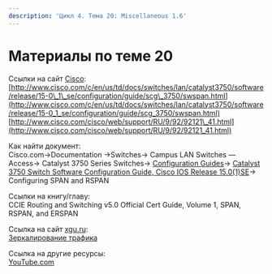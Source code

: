 ```yaml
---
description: 'Цикл 4. Тема 20: Miscellaneous 1.6'
---
```


# Материалы по теме 20

Ссылки на сайт [Cisco](http://www.cisco.com/):  
[http://www.cisco.com/c/en/us/td/docs/switches/lan/catalyst3750/software/release/15-0\_1\_se/configuration/guide/scg\_3750/swspan.html](http://www.cisco.com/c/en/us/td/docs/switches/lan/catalyst3750/software/release/15-0_1_se/configuration/guide/scg_3750/swspan.html)  
[http://www.cisco.com/cisco/web/support/RU/9/92/92121\_41.html](http://www.cisco.com/cisco/web/support/RU/9/92/92121_41.html)

Как найти документ:  
Cisco.com→Documentation →Switches→ Campus LAN Switches — Access→ Catalyst 3750 Series Switches→ [Configuration Guides](http://www.cisco.com/c/en/us/support/switches/catalyst-3750-series-switches/products-installation-and-configuration-guides-list.html)→ [Catalyst 3750 Switch Software Configuration Guide, Cisco IOS Release 15.0\(1\)SE](http://www.cisco.com/c/en/us/td/docs/switches/lan/catalyst3750/software/release/15-0_1_se/configuration/guide/scg_3750.html)→ Configuring SPAN and RSPAN

Ссылки на книгу/главу:  
CCIE Routing and Switching v5.0 Official Cert Guide, Volume 1, SPAN, RSPAN, and ERSPAN

Ссылка на сайт [xgu.ru](http://www.xgu.ru/):  
[Зеркалирование трафика](http://xgu.ru/wiki/%D0%97%D0%B5%D1%80%D0%BA%D0%B0%D0%BB%D0%B8%D1%80%D0%BE%D0%B2%D0%B0%D0%BD%D0%B8%D0%B5_%D1%82%D1%80%D0%B0%D1%84%D0%B8%D0%BA%D0%B0)

Ссылка на другие ресурсы:  
[YouTube.com](https://www.youtube.com/watch?v=usyqr6P9F50)  
  



